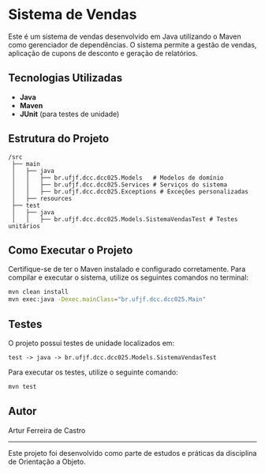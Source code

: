 # Sistema de Vendas

Este é um sistema de vendas desenvolvido em Java utilizando o Maven como gerenciador de dependências. O sistema permite a gestão de vendas, aplicação de cupons de desconto e geração de relatórios.

## Tecnologias Utilizadas

- **Java**
- **Maven**
- **JUnit** (para testes de unidade)

## Estrutura do Projeto

```
/src
 ├── main
 │   ├── java
 │   │   ├── br.ufjf.dcc.dcc025.Models   # Modelos de domínio
 │   │   ├── br.ufjf.dcc.dcc025.Services # Serviços do sistema
 │   │   ├── br.ufjf.dcc.dcc025.Exceptions # Exceções personalizadas
 │   ├── resources
 ├── test
 │   ├── java
 │   │   ├── br.ufjf.dcc.dcc025.Models.SistemaVendasTest # Testes unitários
```

## Como Executar o Projeto

Certifique-se de ter o Maven instalado e configurado corretamente. Para compilar e executar o sistema, utilize os seguintes comandos no terminal:

```sh
mvn clean install
mvn exec:java -Dexec.mainClass="br.ufjf.dcc.dcc025.Main"
```

## Testes

O projeto possui testes de unidade localizados em:
```
test -> java -> br.ufjf.dcc.dcc025.Models.SistemaVendasTest
```
Para executar os testes, utilize o seguinte comando:

```sh
mvn test
```

## Autor

Artur Ferreira de Castro

---

Este projeto foi desenvolvido como parte de estudos e práticas da disciplina de Orientação a Objeto.

